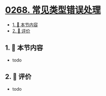 # [0268. 常见类型错误处理](https://github.com/tnotesjs/TNotes.typescript/tree/main/notes/0268.%20%E5%B8%B8%E8%A7%81%E7%B1%BB%E5%9E%8B%E9%94%99%E8%AF%AF%E5%A4%84%E7%90%86)

<!-- region:toc -->

- [1. 🎯 本节内容](#1--本节内容)
- [2. 🫧 评价](#2--评价)

<!-- endregion:toc -->

## 1. 🎯 本节内容

- todo

## 2. 🫧 评价

- todo
